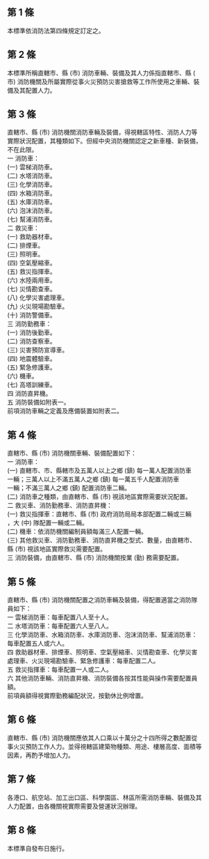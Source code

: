 第 1 條
-------
本標準依消防法第四條規定訂定之。

第 2 條
-------
本標準所稱直轄市、縣 (市) 消防車輛、裝備及其人力係指直轄市、縣 (  
市) 消防機關及所屬實際從事火災預防災害搶救等工作所使用之車輛、裝  
備及其配置人力。

第 3 條
-------
直轄市、縣 (市) 消防機關消防車輛及裝備，得視轄區特性、消防人力等  
實際狀況配置，其種類如下。但經中央消防機關認定之新車種、新裝備，  
不在此限。  
一  消防車：  
 (一) 雲梯消防車。  
 (二) 水塔消防車。  
 (三) 化學消防車。  
 (四) 水箱消防車。  
 (五) 水庫消防車。  
 (六) 泡沫消防車。  
 (七) 幫浦消防車。  
二  救災車：  
 (一) 救助器材車。  
 (二) 排煙車。  
 (三) 照明車。  
 (四) 空氣壓縮車。  
 (五) 救災指揮車。  
 (六) 水陸兩用車。  
 (七) 災情勘查車。  
 (八) 化學災害處理車。  
 (九) 火災現場勘驗車。  
 (十) 消防警備車。  
三  消防勤務車：  
 (一) 消防後勤車。  
 (二) 消防查察車。  
 (三) 災害預防宣導車。  
 (四) 地震體驗車。  
 (五) 緊急修護車。  
 (六) 機車。  
 (七) 高塔訓練車。  
四  消防直昇機。  
五  消防裝備如附表一。  
前項消防車輛之定義及應備裝置如附表二。

第 4 條
-------
直轄市、縣 (市) 消防機關車輛、裝備配置如下：  
一  消防車：  
 (一) 直轄市、市、縣轄市及五萬人以上之鄉 (鎮) 每一萬人配置消防車  
      一輛；三萬人以上不滿五萬人之鄉 (鎮) 每一萬五千人配置消防車  
      一輛；不滿三萬人之鄉 (鎮) 配置消防車二輛。  
 (二) 消防車之種類，由直轄市、縣 (市) 視該地區實際需要狀況配置。  
二  救災車、消防勤務車、消防直昇機：  
 (一) 救災指揮車：直轄市、縣 (市) 政府消防局局本部配置二輛或三輛  
      ，大 (中) 隊配置一輛或二輛。  
 (二) 機車：依消防機關編制員額每滿三人配置一輛。  
 (三) 其他救災車、消防勤務車、消防直昇機之型式、數量，由直轄市、  
      縣 (市) 視該地區實際救災需要配置。  
三  消防裝備，由直轄市、縣 (市) 消防機關按業 (勤) 務需要配置。

第 5 條
-------
直轄市、縣 (市) 消防機關配置之消防車輛及裝備，得配置適當之消防隊  
員如下：  
一  雲梯消防車：每車配置八人至十人。  
二  水塔消防車：每車配置六人至八人。  
三  化學消防車、水箱消防車、水庫消防車、泡沫消防車、幫浦消防車：  
    每車配置五人或六人。  
四  救助器材車、排煙車、照明車、空氣壓縮車、災情勘查車、化學災害  
    處理車、火災現場勘驗車、緊急修護車：每車配置二人。  
五  救災指揮車：每車配置一人或二人。  
六  其他消防車輛、消防直昇機、消防裝備各按其性能與操作需要配置員  
    額。  
前項員額得視實際勤務編配狀況，按勤休比例增置。

第 6 條
-------
直轄市、縣 (市) 消防機關應依其人口乘以十萬分之十四所得之數配置從  
事火災預防工作人力。並得視轄區建築物種類、用途、樓層高度、面積等  
因素，再酌予增加人力。

第 7 條
-------
各港口、航空站、加工出口區、科學園區、林區所需消防車輛、裝備及其  
人力配置，由各機關視實際需要及營運狀況辦理。

第 8 條
-------
本標準自發布日施行。

